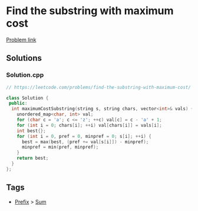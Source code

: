 # Find the substring with maximum cost

[Problem link](https://leetcode.com/problems/find-the-substring-with-maximum-cost/)

## Solutions


### Solution.cpp
```cpp
// https://leetcode.com/problems/find-the-substring-with-maximum-cost/

class Solution {
 public:
  int maximumCostSubstring(string s, string chars, vector<int>& vals) {
    unordered_map<char, int> val;
    for (char c = 'a'; c <= 'z'; ++c) val[c] = c - 'a' + 1;
    for (int i = 0; chars[i]; ++i) val[chars[i]] = vals[i];
    int best{};
    for (int i = 0, pref = 0, minpref = 0; s[i]; ++i) {
      best = max(best, (pref += val[s[i]]) - minpref);
      minpref = min(pref, minpref);
    }
    return best;
  }
};
```
## Tags

* [Prefix](/README.md#Prefix) > [Sum](/README.md#Prefix-Sum)

